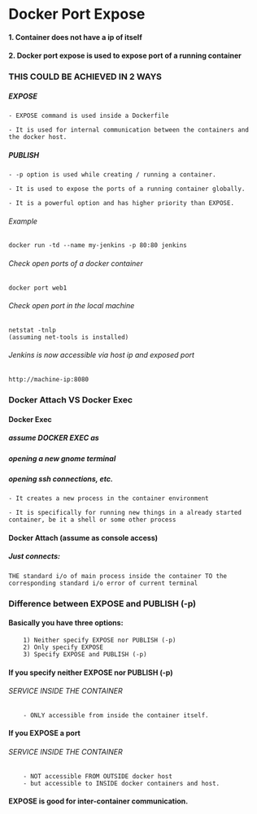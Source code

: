 # Docker Port Expose
#### 1. Container does not have a ip of itself
#### 2. Docker port expose is used to expose port of a running container

### THIS COULD BE ACHIEVED IN 2 WAYS

##### EXPOSE
	- EXPOSE command is used inside a Dockerfile
	
	- It is used for internal communication between the containers and  the docker host.

##### PUBLISH
	- -p option is used while creating / running a container.

	- It is used to expose the ports of a running container globally.

	- It is a powerful option and has higher priority than EXPOSE.
	
###### Example
	docker run -td --name my-jenkins -p 80:80 jenkins
	
###### Check open ports of a docker container
	docker port web1

###### Check open port in the local machine
	netstat -tnlp  
	(assuming net-tools is installed)

###### Jenkins is now accessible via host ip and exposed port
	http://machine-ip:8080

### Docker Attach VS Docker Exec

#### Docker Exec 
##### assume DOCKER EXEC as
##### opening a new gnome terminal
##### opening ssh connections, etc. 
	
	- It creates a new process in the container environment
	
	- It is specifically for running new things in a already started container, be it a shell or some other process

#### Docker Attach (assume as console access)
##### Just connects:
	THE standard i/o of main process inside the container TO the 
	corresponding standard i/o error of current terminal

### Difference between EXPOSE and PUBLISH (-p)

#### Basically you have three options:
		1) Neither specify EXPOSE nor PUBLISH (-p)
		2) Only specify EXPOSE
		3) Specify EXPOSE and PUBLISH (-p)

#### If you specify neither EXPOSE nor PUBLISH (-p) 
###### SERVICE INSIDE THE CONTAINER
		- ONLY accessible from inside the container itself.

#### If you EXPOSE a port
###### SERVICE INSIDE THE CONTAINER
		- NOT accessible FROM OUTSIDE docker host
	 	- but accessible to INSIDE docker containers and host. 
<h4>EXPOSE is good for inter-container communication. </h4>
